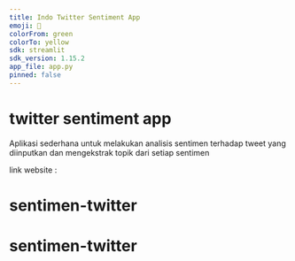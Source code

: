 ```yaml
---
title: Indo Twitter Sentiment App
emoji: 👀
colorFrom: green
colorTo: yellow
sdk: streamlit
sdk_version: 1.15.2
app_file: app.py
pinned: false
---
```


# twitter sentiment app

Aplikasi sederhana untuk melakukan analisis sentimen terhadap tweet yang diinputkan dan mengekstrak topik dari setiap sentimen 

link website : 

# sentimen-twitter
# sentimen-twitter
